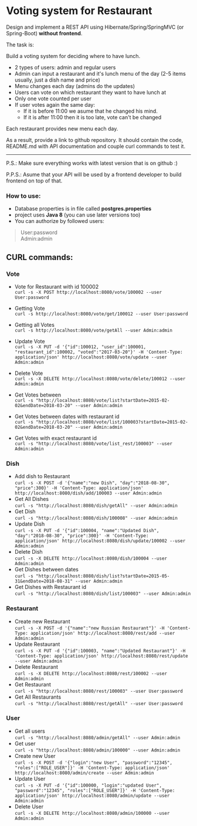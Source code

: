 # Voting system for Restaurant

Design and implement a REST API using Hibernate/Spring/SpringMVC (or Spring-Boot) **without frontend**.

The task is:

Build a voting system for deciding where to have lunch.

 * 2 types of users: admin and regular users
 * Admin can input a restaurant and it's lunch menu of the day (2-5 items usually, just a dish name and price)
 * Menu changes each day (admins do the updates)
 * Users can vote on which restaurant they want to have lunch at
 * Only one vote counted per user
 * If user votes again the same day:
    - If it is before 11:00 we asume that he changed his mind.
    - If it is after 11:00 then it is too late, vote can't be changed

Each restaurant provides new menu each day.

As a result, provide a link to github repository. It should contain the code, README.md with API documentation and couple curl commands to test it.

-----------------------------
P.S.: Make sure everything works with latest version that is on github :)

P.P.S.: Asume that your API will be used by a frontend developer to build frontend on top of that.

### How to use:
* Database properties is in file called **postgres.properties**
* project uses **Java 8** (you can use later versions too)
* You can authorize by followed users:
> User:password  
> Admin:admin

## CURL commands:

### Vote

* Vote for Restaurant with id 100002  
```curl -s -X POST http://localhost:8080/vote/100002 --user User:password```
* Getting Vote  
```curl -s http://localhost:8080/vote/get/100012 --user User:password```
* Getting all Votes  
```curl -s http://localhost:8080/vote/getAll --user Admin:admin```
* Update Vote  
```curl -s -X PUT -d '{"id":100012, "user_id":100001, "restaurant_id":100002, "voted":"2017-03-20"}' -H 'Content-Type: application/json' http://localhost:8080/vote/update --user Admin:admin```

* Delete Vote  
```curl -s -X DELETE http://localhost:8080/vote/delete/100012 --user Admin:admin```
* Get Votes between  
```curl -s "http://localhost:8080/vote/list?startDate=2015-02-02&endDate=2018-03-20" --user Admin:admin```
* Get Votes between dates with restaurant id  
```curl -s "http://localhost:8080/vote/list/100003?startDate=2015-02-02&endDate=2018-03-20" --user Admin:admin```
* Get Votes with exact restaurant id  
```curl -s "http://localhost:8080/vote/list_rest/100003" --user Admin:admin```

### Dish

* Add dish to Restaurant  
```curl -s -X POST -d '{"name":"new Dish", "day":"2018-08-30", "price":300}' -H 'Content-Type: application/json' http://localhost:8080/dish/add/100003 --user Admin:admin```
* Get All Dishes  
```curl -s "http://localhost:8080/dish/getAll" --user Admin:admin ```
* Get Dish  
```curl -s "http://localhost:8080/dish/100008" --user Admin:admin```
* Update Dish  
```curl -s -X PUT -d '{"id":100004, "name":"Updated Dish", "day":"2018-08-30", "price":300}' -H 'Content-Type: application/json' http://localhost:8080/dish/update/100002 --user Admin:admin```
* Delete Dish  
```curl -s -X DELETE http://localhost:8080/dish/100004 --user Admin:admin```
* Get Dishes between dates  
```curl -s "http://localhost:8080/dish/list?startDate=2015-05-31&endDate=2018-08-31" --user Admin:admin```
* Get Dishes with Restaurant id  
```curl -s "http://localhost:8080/dish/list/100003" --user Admin:admin```

### Restaurant

* Create new Restaurant  
```curl -s -X POST -d '{"name":"new Russian Restaurant"}' -H 'Content-Type: application/json' http://localhost:8080/rest/add --user Admin:admin```
* Update Restaurant  
```curl -s -X PUT -d '{"id":100003, "name":"Updated Restaurant"}' -H 'Content-Type: application/json' http://localhost:8080/rest/update --user Admin:admin```
* Delete Restaurant  
```curl -s -X DELETE http://localhost:8080/rest/100002 --user Admin:admin```
* Get Restaurant  
```curl -s "http://localhost:8080/rest/100003" --user User:password```
* Get All Restaurants  
```curl -s "http://localhost:8080/rest/getAll" --user User:password```

### User

* Get all users  
```curl -s "http://localhost:8080/admin/getAll" --user Admin:admin```
* Get user  
```curl -s "http://localhost:8080/admin/100000" --user Admin:admin```
* Create new User  
```curl -s -X POST -d '{"login":"new User", "password":"12345", "roles":["ROLE_USER"]}' -H 'Content-Type: application/json' http://localhost:8080/admin/create --user Admin:admin```
* Update User  
```curl -s -X PUT -d '{"id":100000, "login":"updated User", "password":"12345", "roles":["ROLE_USER"]}' -H 'Content-Type: application/json' http://localhost:8080/admin/update --user Admin:admin```
* Delete User  
```curl -s -X DELETE http://localhost:8080/admin/100000 --user Admin:admin```

